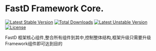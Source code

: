 # FastD Framework Core.

[![Latest Stable Version](https://poser.pugx.org/fastd/framework/v/stable)](https://packagist.org/packages/fastd/framework) [![Total Downloads](https://poser.pugx.org/fastd/framework/downloads)](https://packagist.org/packages/fastd/framework) [![Latest Unstable Version](https://poser.pugx.org/fastd/framework/v/unstable)](https://packagist.org/packages/fastd/framework) [![License](https://poser.pugx.org/fastd/framework/license)](https://packagist.org/packages/fastd/framework)

FastD 框架核心组件,整合所有组件到其中,控制整体结构,框架升级只需要升级Framework组件即可达到目的
